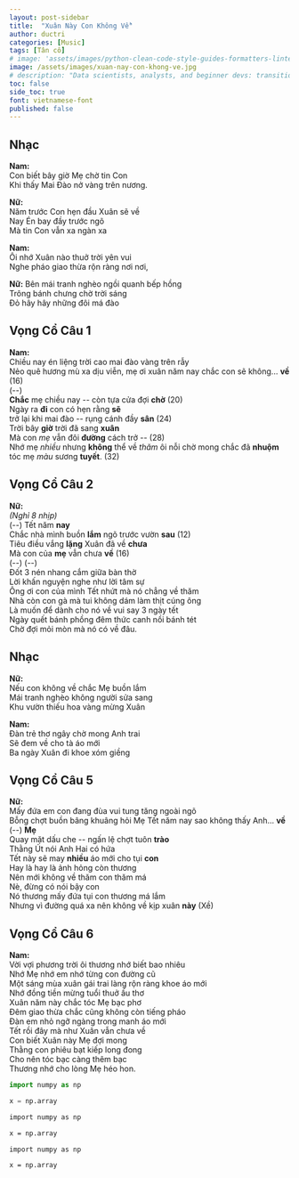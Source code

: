 ```yaml
---
layout: post-sidebar
title:  "Xuân Này Con Không Về"
author: ductri
categories: [Music]
tags: [Tân cổ]
# image: 'assets/images/python-clean-code-style-guides-formatters-linters.webp'
image: /assets/images/xuan-nay-con-khong-ve.jpg
# description: "Data scientists, analysts, and beginner devs: transition from 'coder' to 'software engineer' and learn to ship code."
toc: false
side_toc: true
font: vietnamese-font
published: false
---
```


## Nhạc
**Nam:**  
Con biết bây giờ Mẹ chờ tin Con  
Khi thấy Mai Đào nở vàng trên nương.


**Nữ:**  
Năm trước Con hẹn đầu Xuân sẽ về  
Nay Én bay đầy trước ngõ  
Mà tin Con vẫn xa ngàn xa

**Nam:**  
Ôi nhớ Xuân nào thuở trời yên vui  
Nghe pháo giao thừa rộn ràng nơi nơi,

**Nữ:**
Bên mái tranh nghèo ngồi quanh bếp hồng  
Trông bánh chưng chờ trời sáng  
Đỏ hây hây những đôi má đào

## Vọng Cổ Câu 1

**Nam:**  
Chiều nay én liệng trời cao mai đào vàng trên rẫy  
Nẻo quê hương mù xa dịu viễn, mẹ ơi xuân năm nay chắc con sẽ không... **về** (16)  
(--)  
**Chắc** mẹ chiều nay -- còn tựa cửa đợi **chờ** (20)  
Ngày ra **đi** con có hẹn rằng **sẽ**  
trở lại khi mai đào -- rụng cánh đầy **sân** (24)  
Trời bây **giờ** trời đã sang **xuân**  
Mà con *mẹ* vẫn đôi **đường** cách trở -- (28)  
Nhớ mẹ *nhiều* nhưng **không** thể về *thăm* 
ôi nỗi chờ mong chắc đã **nhuộm** tóc mẹ *màu* sương **tuyết**. (32)

## Vọng Cổ Câu 2

**Nữ:**  
*(Nghỉ 8 nhịp)*  
(--) Tết năm **nay**  
Chắc nhà mình buồn **lắm** ngõ trước vườn **sau** (12)  
Tiêu điều vắng **lặng** Xuân đã về **chưa**  
Mà con của **mẹ** vẫn chưa **về** (16)  
(--) (--)  
Đốt 3 nén nhang cắm giữa bàn thờ  
Lời khấn nguyện nghe như lời tâm sự  
Ông ơi con của mình Tết nhứt mà nó chẳng về thăm  
Nhà còn con gà mà tui không dám làm thịt cúng ông  
Là muốn để dành cho nó về vui say 3 ngày tết  
Ngày quết bánh phồng đêm thức canh nồi bánh tét  
Chờ đợi mỏi mòn mà nó có về đâu.

## Nhạc
**Nữ:**  
Nếu con không về chắc Mẹ buồn lắm  
Mái tranh nghèo không người sửa sang  
Khu vườn thiếu hoa vàng mừng Xuân

**Nam:**  
Đàn trẻ thơ ngây chờ mong Anh trai  
Sẽ đem về cho tà áo mới  
Ba ngày Xuân đi khoe xóm giềng


## Vọng Cổ Câu 5

**Nữ:**  
Mấy đứa em con đang đùa vui tung tăng ngoài ngõ  
Bỗng chợt buồn bâng khuâng hỏi Mẹ Tết năm nay sao không thấy Anh... **về**  
(--) **Mẹ**  
Quay mặt dấu che -- ngấn lệ chợt tuôn **trào**  
Thằng Út nói Anh Hai có hứa  
Tết này sẽ may **nhiều** áo mới cho tụi **con**  
Hay là hay là ảnh hỏng còn thương  
Nên mới không về thăm con thăm má  
Nè, đừng có nói bậy con  
Nó thương mấy đứa tụi con thương má lắm  
Nhưng vì đường quá xa nên không về kịp xuân **này** (Xề)

## Vọng Cổ Câu 6

**Nam:**  
Vời vợi phương trời ôi thương nhớ biết bao nhiêu  
Nhớ Mẹ nhớ em nhớ từng con đường cũ  
Một sáng mùa xuân gái trai làng rộn ràng khoe áo mới  
Nhớ đồng tiền mừng tuổi thuở ấu thơ  
Xuân năm này chắc tóc Mẹ bạc phơ  
Đêm giao thừa chắc cũng không còn tiếng pháo  
Đàn em nhỏ ngỡ ngàng trong manh áo mới  
Tết rồi đây mà như Xuân vẫn chưa về  
Con biết Xuân này Mẹ đợi mong  
Thằng con phiêu bạt kiếp long đong  
Cho nên tóc bạc càng thêm bạc  
Thương nhớ cho lòng Mẹ héo hon.

```python
import numpy as np

x = np.array
```

```bash
import numpy as np

x = np.array
```

```python32
import numpy as np

x = np.array
```